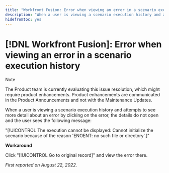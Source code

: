 ```yaml
---
title: "Workfront Fusion: Error when viewing an error in a scenario execution history"
description: "When a user is viewing a scenario execution history and attempts to see more detail about an error by clicking on the error, the details do not open and the user sees an error message."
hidefromtoc: yes
---
```


# [!DNL Workfront Fusion]: Error when viewing an error in a scenario execution history

>[!NOTE]
>
>The Product team is currently evaluating this issue resolution, which might require product enhancements. Product enhancements are communicated in the Product Announcements and not with the Maintenance Updates.

When a user is viewing a scenario execution history and attempts to see more detail about an error by clicking on the error, the details do not open and the user sees the following message:

"[!UICONTROL The execution cannot be displayed: Cannot initialize the scenario because of the reason 'ENOENT: no such file or directory'.]"

**Workaround**

Click "[!UICONTROL Go to original record]" and view the error there.

_First reported on August 22, 2022._

